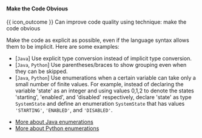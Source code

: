 <div id="title">

#### Make the Code Obvious

</div>

<span id="prereqs"></span>

<span id="outcomes">{{ icon_outcome }} Can improve code quality using technique: make the code obvious </span>

<div id="body">

Make the code as explicit as possible, even if the language syntax allows them to be implicit. Here are some examples:

* [`Java`] Use explicit type conversion instead of implicit type conversion.
* [`Java`, `Python`] Use parentheses/braces to show grouping even when they can be skipped.
* [`Java`, `Python`] Use <trigger trigger="click" for="modal:obviousCode-enums">enumerations</trigger> when a certain variable can take only a small number of finite values. For example, instead of declaring the variable 'state' as an integer and using values 0,1,2 to denote the states 'starting', 'enabled', and 'disabled' respectively, declare 'state' as type `SystemState` and define an enumeration `SystemState` that has values `'STARTING'`, `'ENABLED'`, and `'DISABLED'`.

<modal title="More about enumerations" id="modal:obviousCode-enums">

* [More about Java enumerations](https://docs.oracle.com/javase/tutorial/java/javaOO/enum.html)
* [More about Python enumerations](https://docs.python.org/3/library/enum.html)

</modal>

</div>

<div id="extras">
</div>